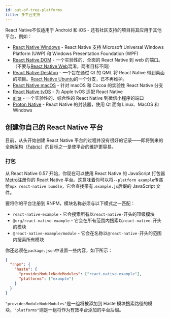 ```yaml
---
id: out-of-tree-platforms
title: 多平台支持
---
```


React Native不仅适用于 Android 和 iOS - 还有社区支持的项目将其应用于其他平台，例如：

- [React Native Windows](https://github.com/Microsoft/react-native-windows) - React Native 支持 Microsoft Universal Windows Platform (UWP) 和 Windows Presentation Foundation (WPF)
- [React Native DOM](https://github.com/vincentriemer/react-native-dom) - 一个实验性的、全面的 React Native 到 web 的端口。（不要与[React Native Web](https://github.com/necolas/react-native-web)混淆，两者目标不同）
- [React Native Desktop](https://github.com/status-im/react-native-desktop) - 一个旨在通过 Qt 的 QML 将 React Native 带到桌面的项目。[React Native Ubuntu](https://github.com/CanonicalLtd/react-native/)的一个分支，已不再维护。
- [React Native macOS](https://github.com/ptmt/react-native-macos) - 针对 macOS 和 Cocoa 的实验性 React Native 分支
- [React Native tvOS](https://github.com/react-native-community/react-native-tvos) - 为 Apple tvOS 适配 React Native
- [alita](https://github.com/areslabs/alita) - 一个实验性的、综合性的 React Native 到微信小程序的端口
- [Proton Native](https://github.com/kusti8/proton-native) - React Native 的封装器，使用 Qt 面向 Linux、MacOS 和 Windows

## 创建你自己的 React Native 平台

目前，从头开始创建 React Native 平台的过程并没有很好的记录——即将到来的全新架构（[Fabric](https://facebook.github.io/react-native/blog/2018/06/14/state-of-react-native-2018)）的目标之一是使平台的维护更容易。

### 打包

从 React Native 0.57 开始，你现在可以使用 React Native 的 JavaScript 打包器[Metro](https://facebook.github.io/metro/)注册你的 React Native 平台。这意味着你可以将`--platform example`传递给`npx react-native bundle`，它会查找带有`.example.js`后缀的 JavaScript 文件。

要将你的平台注册到 RNPM，模块名称必须与以下模式之一匹配：

- `react-native-example` - 它会搜索所有以`react-native-`开头的顶级模块
- `@org/react-native-example` - 它会在所有范围内搜索以`react-native-`开头的模块
- `@react-native-example/module` - 它会在名称以`@react-native-`开头的范围内搜索所有模块

你还必须在`package.json`中设置一些内容，如下所示：

```json
{
  "rnpm": {
    "haste": {
      "providesModuleNodeModules": ["react-native-example"],
      "platforms": ["example"]
    }
  }
}
```

`"providesModuleNodeModules"`是一组将被添加到 Haste 模块搜索路径的模块，`"platforms"`则是一组将作为有效平台添加的平台后缀。
